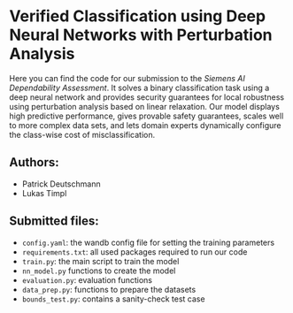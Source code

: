 # Verified Classification using Deep Neural Networks with Perturbation Analysis

Here you can find the code for our submission to the *Siemens AI Dependability Assessment*. It solves a binary classification task using a deep neural network and provides security guarantees for local robustness using perturbation analysis based on linear relaxation. Our model displays high predictive performance, gives provable safety guarantees, scales well to more complex data sets, and lets domain experts dynamically configure the class-wise cost of misclassification.

## Authors:

- Patrick Deutschmann
- Lukas Timpl

## Submitted files:

- `config.yaml`: the wandb config file for setting the training parameters
- `requirements.txt`: all used packages required to run our code
- `train.py`: the main script to train the model
- `nn_model.py` functions to create the model
- `evaluation.py`: evaluation functions
- `data_prep.py`: functions to prepare the datasets
- `bounds_test.py`: contains a sanity-check test case

